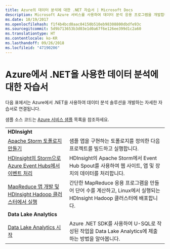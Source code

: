 ```yaml
---
title: Azure의 데이터 분석에 대한 .NET 자습서 | Microsoft Docs
description: Microsoft Azure 서비스를 사용하여 데이터 분석 응용 프로그램을 개발합니다.
ms.date: 10/19/2017
ms.openlocfilehash: f1f4b4bcd0aac04150b510eb98308800dbdfe93c
ms.sourcegitcommit: 5d9b713653b3d03e1d0a67f6e126ee399d1c2a60
ms.translationtype: HT
ms.contentlocale: ko-KR
ms.lasthandoff: 09/26/2018
ms.locfileid: "47190206"
---
```

# <a name="data-analytics-tutorials-with-net-on-azure"></a>Azure에서 .NET을 사용한 데이터 분석에 대한 자습서

다음 표에서는 Azure에서 .NET을 사용하여 데이터 분석 솔루션을 개발하는 자세한 자습서로 연결됩니다. 

샘플 소스 코드는 [Azure 서비스 샘플](https://azure.microsoft.com/resources/samples/?platform=dotnet) 목록을 참조하세요.

| | |
|---|---|
| **HDInsight** | |
| [Apache Storm 토폴로지 만들기][1] | 샘플 앱을 구현하는 토폴로지를 정의한 다음 프로젝트를 빌드하고 실행합니다. | 
| [HDInsight의 Storm으로 Azure Event Hubs에서 이벤트 처리][2] | HDInsight의 Apache Storm에서 Event Hub Spout를 사용하여 웹 사이트, 앱 및 장치의 데이터를 처리합니다.
| [MapReduce 앱 개발 및 HDInsight Hadoop 클러스터에서 실행][3] | 간단한 MapReduce 응용 프로그램을 만들어 단어 수를 계산하고, Linux에서 실행되는 HDInsight Hadoop 클러스터에 배포합니다. |
| **Data Lake Analytics** | |
| [Data Lake Analytics 시작][4] | Azure .NET SDK를 사용하여 U-SQL로 작성된 작업을 Data Lake Analytics에 제출하는 방법을 알아봅니다.|


[1]: /azure/hdinsight/hdinsight-storm-develop-csharp-event-hub-topology
[2]: /azure/hdinsight/hdinsight-storm-develop-csharp-visual-studio-topology
[3]: /azure/hdinsight/hdinsight-hadoop-dotnet-csharp-mapreduce-streaming
[4]: /azure/data-lake-analytics/data-lake-analytics-get-started-net-sdk